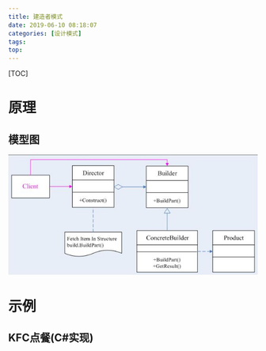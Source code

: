 ```yaml
---
title: 建造者模式
date: 2019-06-10 08:18:07
categories: [设计模式]
tags:
top:
---
```


[TOC]

# 原理

## 模型图

![](https://raw.githubusercontent.com/JayChenFE/pic/master/20190610081920.png)

# 示例

## KFC点餐(C#实现)

